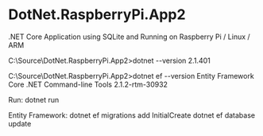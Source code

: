 # DotNet.RaspberryPi.App2
.NET Core Application using SQLite and Running on Raspberry Pi / Linux / ARM

C:\Source\DotNet.RaspberryPi.App2>dotnet --version
2.1.401

C:\Source\DotNet.RaspberryPi.App2>dotnet ef --version
Entity Framework Core .NET Command-line Tools
2.1.2-rtm-30932

Run:
dotnet run

Entity Framework:
dotnet ef migrations add InitialCreate
dotnet ef database update
